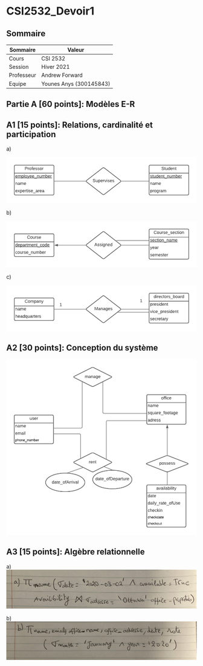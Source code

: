 # CSI2532_Devoir1

## Sommaire

| Sommaire | Valeur |
| --- | --- |
| Cours | CSI 2532 |
| Session | Hiver 2021 |
| Professeur | Andrew Forward |
| Equipe | Younes Anys (300145843) |

## Partie A [60 points]: Modèles E-R
## A1 [15 points]: Relations, cardinalité et participation

a)

![image](assets/A1a.png)

b)

![image](assets/A1b.png)

c)

![image](assets/A1c.png)

## A2 [30 points]: Conception du système

![image](assets/A2.png)

##  A3 [15 points]: Algèbre relationnelle

a) 
![image](assets/a.jpg)

b)
![image](assets/b.jpg)

